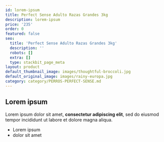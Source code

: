 ```yaml
---
id: lorem-ipsum
title: Perfect Sense Adulto Razas Grandes 3kg
description: lorem-ipsum
price: '235'
order: 0
featured: false
seo:
  title: 'Perfect Sense Adulto Razas Grandes 3kg'
  description: ''
  robots: []
  extra: []
  type: stackbit_page_meta
layout: product
default_thumbnail_image: images/thoughtful-broccoli.jpg
default_original_image: images/rainy-europa.jpg
category: category/PERROS-PERFECT-SENSE.md
---
```

## Lorem ipsum

Lorem ipsum dolor sit amet, **consectetur adipiscing elit**, sed do eiusmod tempor incididunt ut labore et dolore magna aliqua.

- Lorem ipsum
- dolor sit amet